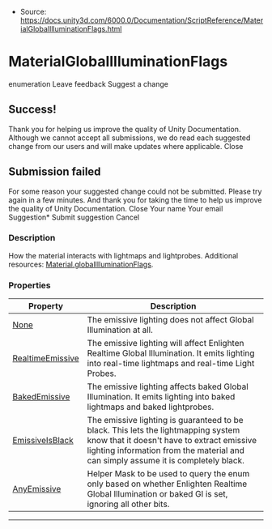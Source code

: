 * Source: https://docs.unity3d.com/6000.0/Documentation/ScriptReference/MaterialGlobalIlluminationFlags.html

# MaterialGlobalIlluminationFlags
enumeration
Leave feedback
Suggest a change
## Success!
Thank you for helping us improve the quality of Unity Documentation. Although we cannot accept all submissions, we do read each suggested change from our users and will make updates where applicable.
Close
## Submission failed
For some reason your suggested change could not be submitted. Please <a>try again</a> in a few minutes. And thank you for taking the time to help us improve the quality of Unity Documentation.
Close
Your name Your email Suggestion* Submit suggestion
Cancel
### Description
How the material interacts with lightmaps and lightprobes.
Additional resources: [Material.globalIlluminationFlags](https://docs.unity3d.com/6000.0/Documentation/ScriptReference/Material-globalIlluminationFlags.html).
### Properties
Property | Description  
---|---  
[None](https://docs.unity3d.com/6000.0/Documentation/ScriptReference/MaterialGlobalIlluminationFlags.None.html) | The emissive lighting does not affect Global Illumination at all.  
[RealtimeEmissive](https://docs.unity3d.com/6000.0/Documentation/ScriptReference/MaterialGlobalIlluminationFlags.RealtimeEmissive.html) | The emissive lighting will affect Enlighten Realtime Global Illumination. It emits lighting into real-time lightmaps and real-time Light Probes.  
[BakedEmissive](https://docs.unity3d.com/6000.0/Documentation/ScriptReference/MaterialGlobalIlluminationFlags.BakedEmissive.html) | The emissive lighting affects baked Global Illumination. It emits lighting into baked lightmaps and baked lightprobes.  
[EmissiveIsBlack](https://docs.unity3d.com/6000.0/Documentation/ScriptReference/MaterialGlobalIlluminationFlags.EmissiveIsBlack.html) | The emissive lighting is guaranteed to be black. This lets the lightmapping system know that it doesn't have to extract emissive lighting information from the material and can simply assume it is completely black.  
[AnyEmissive](https://docs.unity3d.com/6000.0/Documentation/ScriptReference/MaterialGlobalIlluminationFlags.AnyEmissive.html) | Helper Mask to be used to query the enum only based on whether Enlighten Realtime Global Illumination or baked GI is set, ignoring all other bits.  
* * *
